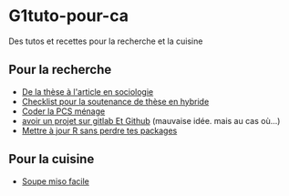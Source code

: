 # G1tuto-pour-ca

Des tutos et recettes pour la recherche et la cuisine

## Pour la recherche

- [De la thèse à l'article en sociologie](DeLaTheseALArticleEnSocio_utf-8.md)
- [Checklist pour la soutenance de thèse en hybride](CheckListSoutenanceHybride.md)
- [Coder la PCS ménage](Coder-PCS-Menage.Rmd)
- [avoir un projet sur gitlab Et Github](depotGitlabETGithub-miroir.md) (mauvaise idée. mais au cas où...)
- [Mettre à jour R sans perdre tes packages](Metre-a-Jour-R-sans-perdre-ses-packages.md)

## Pour la cuisine

- [Soupe miso facile](RecetteSoupeMisofacile.md)
